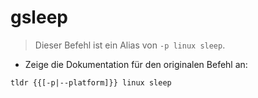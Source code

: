 # gsleep

> Dieser Befehl ist ein Alias von `-p linux sleep`.

- Zeige die Dokumentation für den originalen Befehl an:

`tldr {{[-p|--platform]}} linux sleep`
